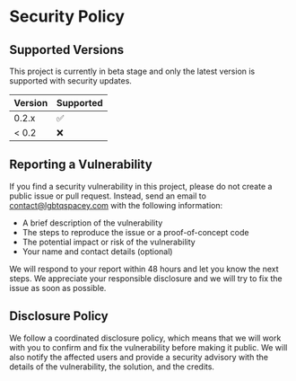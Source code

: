 # Security Policy

## Supported Versions

This project is currently in beta stage and only the latest version is supported with security updates.

| Version | Supported          |
| ------- | ------------------ |
| 0.2.x   | :white_check_mark: |
| < 0.2   | :x:                |

## Reporting a Vulnerability

If you find a security vulnerability in this project, please do not create a public issue or pull request. Instead, send an email to <contact@lgbtqspacey.com> with the following information:

- A brief description of the vulnerability
- The steps to reproduce the issue or a proof-of-concept code
- The potential impact or risk of the vulnerability
- Your name and contact details (optional)

We will respond to your report within 48 hours and let you know the next steps. We appreciate your responsible disclosure and we will try to fix the issue as soon as possible.

## Disclosure Policy

We follow a coordinated disclosure policy, which means that we will work with you to confirm and fix the vulnerability before making it public. We will also notify the affected users and provide a security advisory with the details of the vulnerability, the solution, and the credits.
